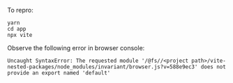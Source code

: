 To repro:
```
yarn
cd app
npx vite
```

Observe the following error in browser console:
```
Uncaught SyntaxError: The requested module '/@fs//<project path>/vite-nested-packages/node_modules/invariant/browser.js?v=588e9ec3' does not provide an export named 'default'
```

